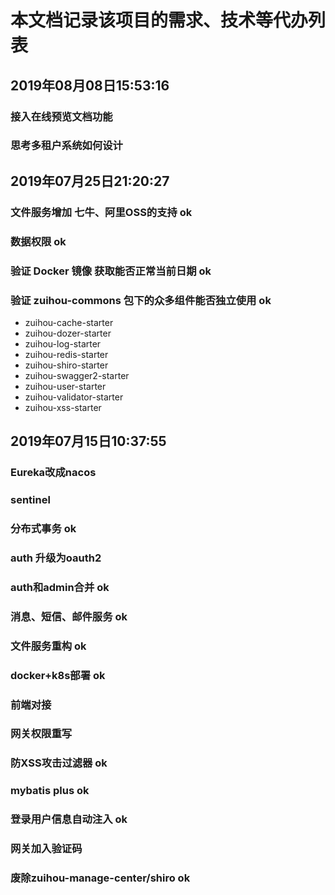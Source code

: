 # 本文档记录该项目的需求、技术等代办列表

## 2019年08月08日15:53:16
### 接入在线预览文档功能
### 思考多租户系统如何设计
###    

## 2019年07月25日21:20:27
### 文件服务增加 七牛、阿里OSS的支持                  ok
### 数据权限                                        ok
### 验证 Docker 镜像 获取能否正常当前日期             ok
### 验证 zuihou-commons 包下的众多组件能否独立使用     ok
- zuihou-cache-starter
- zuihou-dozer-starter
- zuihou-log-starter
- zuihou-redis-starter
- zuihou-shiro-starter
- zuihou-swagger2-starter
- zuihou-user-starter
- zuihou-validator-starter
- zuihou-xss-starter

## 2019年07月15日10:37:55
### Eureka改成nacos
### sentinel            
### 分布式事务           ok
### auth 升级为oauth2      
### auth和admin合并      ok
### 消息、短信、邮件服务   ok       
### 文件服务重构          ok
### docker+k8s部署       ok
### 前端对接                
### 网关权限重写          
### 防XSS攻击过滤器        ok
### mybatis plus         ok
### 登录用户信息自动注入    ok
### 网关加入验证码          
### 废除zuihou-manage-center/shiro  ok 
